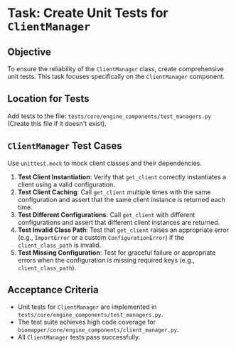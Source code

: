# Task: Create Unit Tests for `ClientManager`

## Objective
To ensure the reliability of the `ClientManager` class, create comprehensive unit tests. This task focuses specifically on the `ClientManager` component.

## Location for Tests
Add tests to the file: `tests/core/engine_components/test_managers.py`
(Create this file if it doesn't exist).

## `ClientManager` Test Cases

Use `unittest.mock` to mock client classes and their dependencies.

1.  **Test Client Instantiation**: Verify that `get_client` correctly instantiates a client using a valid configuration.
2.  **Test Client Caching**: Call `get_client` multiple times with the same configuration and assert that the same client instance is returned each time.
3.  **Test Different Configurations**: Call `get_client` with different configurations and assert that different client instances are returned.
4.  **Test Invalid Class Path**: Test that `get_client` raises an appropriate error (e.g., `ImportError` or a custom `ConfigurationError`) if the `client_class_path` is invalid.
5.  **Test Missing Configuration**: Test for graceful failure or appropriate errors when the configuration is missing required keys (e.g., `client_class_path`).

## Acceptance Criteria
*   Unit tests for `ClientManager` are implemented in `tests/core/engine_components/test_managers.py`.
*   The test suite achieves high code coverage for `biomapper/core/engine_components/client_manager.py`.
*   All `ClientManager` tests pass successfully.
